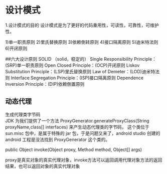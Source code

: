 # 设计模式
1.设计模式的目的
设计模式是为了更好的代码重用性，可读性，可靠性，可维护性。


1)单一职责原则
2)里氏替换原则
3)依赖倒转原则
4)接口隔离原则
5)迪米特法则
6)开闭原则


##六大设计原则 SOLID （solid，稳定的）
Single Responsibility Principle：(SRP)单一职责原则
Open Closed Principle：(OCP)开闭原则
Liskov Substitution Principle：(LSP)里氏替换原则
Law of Demeter：(LOD)迪米特法则
Interface Segregation Principle：(ISP)接口隔离原则
Dependence Inversion Principle：(DIP)依赖倒置原则




## 动态代理
生成代理类字节码  
JDK 为我们提供了一个方法 ProxyGenerator.generateProxyClass(String proxyName,class[] interfaces) 来产生动态代理类的字节码，
这个类位于 sun.misc 包中，是属于特殊的 jar 包，于是问题又来了，android studio 创建的 android 工程是没法找到 ProxyGenerator 这个类的。



public Object invoke(Object proxy, Method method, Object[] args)


proxy是真实对象的真实代理对象，invoke方法可以返回调用代理对象方法的返回结果，也可以返回对象的真实代理对象














